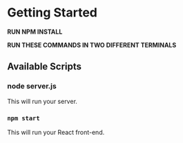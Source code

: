 # Getting Started 

**RUN NPM INSTALL**

**RUN THESE COMMANDS IN TWO DIFFERENT TERMINALS**

## Available Scripts
### node server.js

This will run your server.

### `npm start`

This will run your React front-end.

